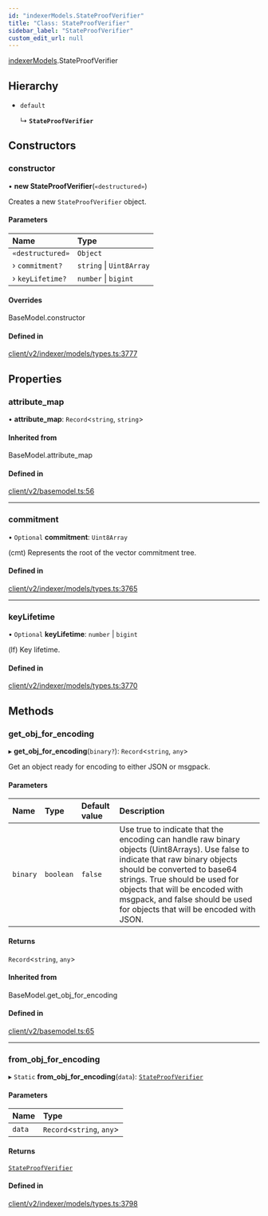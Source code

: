 ```yaml
---
id: "indexerModels.StateProofVerifier"
title: "Class: StateProofVerifier"
sidebar_label: "StateProofVerifier"
custom_edit_url: null
---
```


[indexerModels](../namespaces/erModels).StateProofVerifier

## Hierarchy

- `default`

  ↳ **`StateProofVerifier`**

## Constructors

### constructor

• **new StateProofVerifier**(`«destructured»`)

Creates a new `StateProofVerifier` object.

#### Parameters

| Name | Type |
| :------ | :------ |
| `«destructured»` | `Object` |
| › `commitment?` | `string` \| `Uint8Array` |
| › `keyLifetime?` | `number` \| `bigint` |

#### Overrides

BaseModel.constructor

#### Defined in

[client/v2/indexer/models/types.ts:3777](https://github.com/joe-p/js-algorand-sdk/blob/6a3021f/src/client/v2/indexer/models/types.ts#L3777)

## Properties

### attribute\_map

• **attribute\_map**: `Record`<`string`, `string`\>

#### Inherited from

BaseModel.attribute\_map

#### Defined in

[client/v2/basemodel.ts:56](https://github.com/joe-p/js-algorand-sdk/blob/6a3021f/src/client/v2/basemodel.ts#L56)

___

### commitment

• `Optional` **commitment**: `Uint8Array`

(cmt) Represents the root of the vector commitment tree.

#### Defined in

[client/v2/indexer/models/types.ts:3765](https://github.com/joe-p/js-algorand-sdk/blob/6a3021f/src/client/v2/indexer/models/types.ts#L3765)

___

### keyLifetime

• `Optional` **keyLifetime**: `number` \| `bigint`

(lf) Key lifetime.

#### Defined in

[client/v2/indexer/models/types.ts:3770](https://github.com/joe-p/js-algorand-sdk/blob/6a3021f/src/client/v2/indexer/models/types.ts#L3770)

## Methods

### get\_obj\_for\_encoding

▸ **get_obj_for_encoding**(`binary?`): `Record`<`string`, `any`\>

Get an object ready for encoding to either JSON or msgpack.

#### Parameters

| Name | Type | Default value | Description |
| :------ | :------ | :------ | :------ |
| `binary` | `boolean` | `false` | Use true to indicate that the encoding can handle raw binary objects (Uint8Arrays). Use false to indicate that raw binary objects should be converted to base64 strings. True should be used for objects that will be encoded with msgpack, and false should be used for objects that will be encoded with JSON. |

#### Returns

`Record`<`string`, `any`\>

#### Inherited from

BaseModel.get\_obj\_for\_encoding

#### Defined in

[client/v2/basemodel.ts:65](https://github.com/joe-p/js-algorand-sdk/blob/6a3021f/src/client/v2/basemodel.ts#L65)

___

### from\_obj\_for\_encoding

▸ `Static` **from_obj_for_encoding**(`data`): [`StateProofVerifier`](erModels.StateProofVerifier)

#### Parameters

| Name | Type |
| :------ | :------ |
| `data` | `Record`<`string`, `any`\> |

#### Returns

[`StateProofVerifier`](erModels.StateProofVerifier)

#### Defined in

[client/v2/indexer/models/types.ts:3798](https://github.com/joe-p/js-algorand-sdk/blob/6a3021f/src/client/v2/indexer/models/types.ts#L3798)
